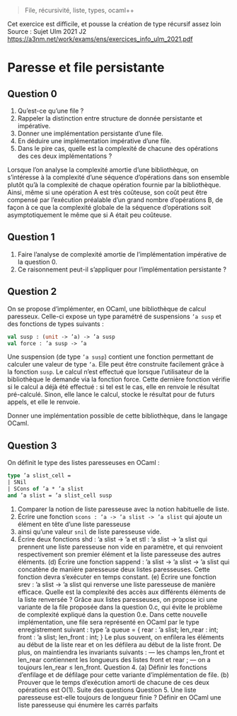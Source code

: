 > File, récursivité, liste, types, ocaml++ 

Cet exercice est difficile, et pousse la création de type récursif assez loin
Source : Sujet Ulm 2021 J2 https://a3nm.net/work/exams/ens/exercices_info_ulm_2021.pdf
# Paresse et file persistante

## Question 0
1) Qu’est-ce qu’une file ?
2) Rappeler la distinction entre structure de donnée persistante et impérative.
3) Donner une implémentation persistante d’une file.
4) En déduire une implémentation impérative d’une file.
5) Dans le pire cas, quelle est la complexité de chacune des opérations des ces deux implémentations ?

Lorsque l’on analyse la complexité amortie d’une bibliothèque, on s’intéresse à la complexité d’une séquence d’opérations dans son ensemble plutôt qu’à la complexité de chaque opération fournie par la bibliothèque. Ainsi, même si une opération A est très coûteuse, son coût peut être compensé par l’exécution préalable d’un grand nombre d’opérations B, de façon à ce que la complexité globale de la séquence d’opérations soit asymptotiquement le même que si A était peu coûteuse.
## Question 1
1) Faire l’analyse de complexité amortie de l’implémentation impérative de la question 0.
2) Ce raisonnement peut-il s’appliquer pour l’implémentation persistante ?

## Question 2
On se propose d’implémenter, en OCaml, une bibliothèque de calcul paresseux. Celle-ci expose un type paramétré de suspensions `’a susp` et des fonctions de types suivants :
```ocaml
val susp : (unit -> ’a) -> ’a susp
val force : ’a susp -> ’a
```
Une suspension (de type `’a susp`) contient une fonction permettant de calculer une valeur de type `’a`.
Elle peut être construite facilement grâce à la fonction `susp`. Le calcul n’est effectué que lorsque l’utilisateur de la bibliothèque le demande via la fonction force. Cette dernière fonction vérifie si le calcul a déjà été effectué : si tel est le cas, elle en renvoie le résultat pré-calculé. Sinon, elle lance le calcul, stocke le résultat pour de futurs appels, et elle le renvoie.

Donner une implémentation possible de cette bibliothèque, dans le langage OCaml.
## Question 3
On définit le type des listes paresseuses en OCaml :
```ocaml
type ’a slist_cell =
| SNil
| SCons of ’a * ’a slist
and ’a slist = ’a slist_cell susp
```

1) Comparer la notion de liste paresseuse avec la notion habituelle de liste.
2) Écrire une fonction `scons : ’a -> ’a slist -> ’a slist` qui ajoute un élément en tête d’une liste paresseuse
3) ainsi qu’une valeur `snil` de liste paresseuse vide.
3) Écrire deux fonctions shd : ’a slist -> ’a et stl : ’a slist -> ’a slist qui prennent une liste paresseuse non vide en paramètre, et qui renvoient respectivement son premier élément
et la liste paresseuse des autres éléments.
(d) Écrire une fonction sappend : ’a slist -> ’a slist -> ’a slist qui concatène de manière
paresseuse deux listes paresseuses. Cette fonction devra s’exécuter en temps constant.
(e) Écrire une fonction srev : ’a slist -> ’a slist qui renverse une liste paresseuse de manière
efficace. Quelle est la complexité des accès aux différents éléments de la liste renversée ?
Grâce aux listes paresseuses, on propose ici une variante de la file proposée dans la question 0.c, qui
évite le problème de complexité expliqué dans la question 0.e. Dans cette nouvelle implémentation, une
file sera représenté en OCaml par le type enregistrement suivant :
type ’a queue = {
rear : ’a slist;
len_rear : int;
front : ’a slist;
len_front : int;
}
Le plus souvent, on enfilera les éléments au début de la liste rear et on les défilera au début de la liste
front. De plus, on maintiendra les invariants suivants :
— les champs len_front et len_rear contiennent les longueurs des listes front et rear ;
— on a toujours len_rear ≤ len_front.
Question 4.
(a) Définir les fonctions d’enfilage et de défilage pour cette variante d’implémentation de file.
(b) Prouver que le temps d’exécution amorti de chacune de ces deux opérations est O(1).
Suite des questions
Question 5. Une liste paresseuse est-elle toujours de longueur finie ? Définir en OCaml une liste
paresseuse qui énumère les carrés parfaits
<!--stackedit_data:
eyJoaXN0b3J5IjpbMTIxNDk1NzM2XX0=
-->
